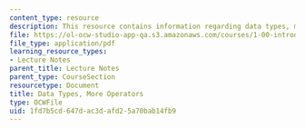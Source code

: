 ```yaml
---
content_type: resource
description: This resource contains information regarding data types, more operators.
file: https://ol-ocw-studio-app-qa.s3.amazonaws.com/courses/1-00-introduction-to-computers-and-engineering-problem-solving-spring-2012/1fd7b5cd647dac3dafd25a70bab14fb9_MIT1_00S12_Lec_4.pdf
file_type: application/pdf
learning_resource_types:
- Lecture Notes
parent_title: Lecture Notes
parent_type: CourseSection
resourcetype: Document
title: Data Types, More Operators
type: OCWFile
uid: 1fd7b5cd-647d-ac3d-afd2-5a70bab14fb9
---
```

